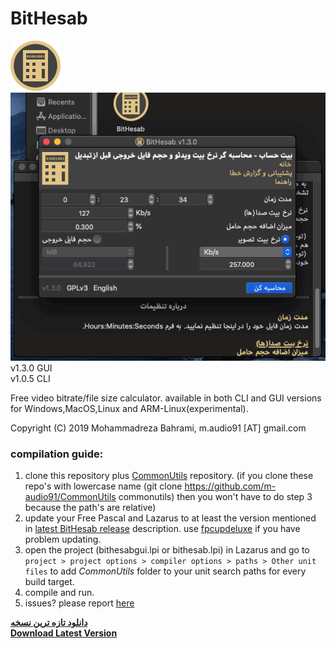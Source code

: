 # BitHesab
![BitHesab Icon](https://github.com/m-audio91/BitHesab/raw/master/gui/extra/icon/80.png)  
![BitHesab Screenshot](https://github.com/m-audio91/BitHesab/raw/master/gui/extra/screenshots/bithesab-macos-catalina.gif)  
v1.3.0 GUI  
v1.0.5 CLI

Free video bitrate/file size calculator. available in both CLI and GUI versions for Windows,MacOS,Linux and ARM-Linux(experimental).

Copyright (C) 2019 Mohammadreza Bahrami, m.audio91 [AT] gmail.com  
  
### compilation guide:  
1. clone this repository plus [CommonUtils](https://github.com/m-audio91/CommonUtils) repository. (if you clone these repo's with lowercase name (git clone https://github.com/m-audio91/CommonUtils commonutils) then you won't have to do step 3 because the path's are relative)
2. update your Free Pascal and Lazarus to at least the version mentioned in [latest BitHesab release](https://github.com/m-audio91/BitHesab/releases) description. use [fpcupdeluxe](https://github.com/newpascal/fpcupdeluxe) if you have problem updating.
3. open the project (bithesabgui.lpi or bithesab.lpi) in Lazarus and go to `project > project options > compiler options > paths > Other unit files` to add *CommonUtils* folder to your unit search paths for every build target.
4. compile and run.
5. issues? please report [here](https://github.com/m-audio91/BitHesab/issues)


[**دانلود تازه ترین نسخه**](https://github.com/m-audio91/BitHesab/releases/latest)  
[**Download Latest Version**](https://github.com/m-audio91/BitHesab/releases/latest)


